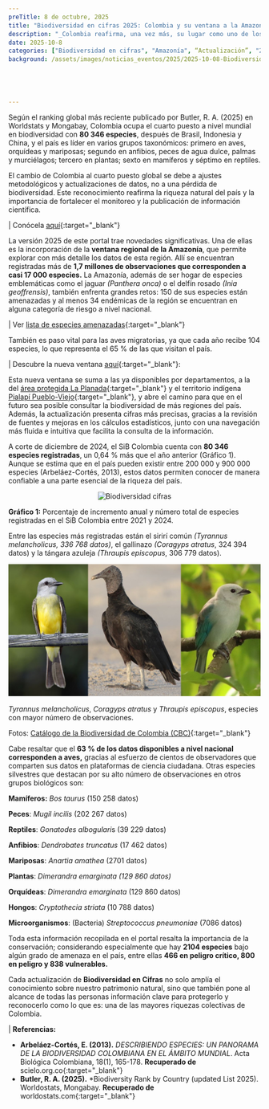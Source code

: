 ```yaml
---
preTitle: 8 de octubre, 2025
title: "Biodiversidad en cifras 2025: Colombia y su ventana a la Amazonía"
description: "_Colombia reafirma, una vez más, su lugar como uno de los países más biodiversos del planeta_"
date: 2025-10-8
categories: ["Biodiversidad en cifras", "Amazonía", “Actualización”, "2025"]
background: /assets/images/noticias_eventos/2025/2025-10-08-Biodiversidad-Cifras.jpg




---
```

Según el ranking global más reciente publicado por Butler, R. A. (2025) en Worldstats y Mongabay, Colombia ocupa el cuarto puesto a nivel mundial en biodiversidad con **80 346 especies**, después de Brasil, Indonesia y China, y el país es líder en varios grupos taxonómicos: primero en aves, orquídeas y mariposas; segundo en anfibios, peces de agua dulce, palmas y murciélagos; tercero en plantas; sexto en mamíferos y séptimo en reptiles. 

El cambio de Colombia al cuarto puesto global se debe a ajustes metodológicos y actualizaciones de datos, no a una pérdida de biodiversidad. Este reconocimiento reafirma la riqueza natural del país y la importancia de fortalecer el monitoreo y la publicación de información científica.

| Conócela [aquí]( https://cifras.biodiversidad.co/){:target="_blank"}[ ]( https://cifras.biodiversidad.co/)

La versión 2025 de este portal trae novedades significativas. Una de ellas es la incorporación de la **ventana regional de la Amazonía**, que permite explorar con más detalle los datos de esta región. Allí se encuentran registradas más de **1,7 millones de observaciones que corresponden a casi 17 000 especies.** La Amazonía, además de ser hogar de especies emblemáticas como el jaguar *(Panthera onca)* o el delfín rosado *(Inia geoffrensis)*, también enfrenta grandes retos: 150 de sus especies están amenazadas y al menos 34 endémicas de la región se encuentran en alguna categoría de riesgo a nivel nacional. 

| Ver [lista de especies amenazadas](https://biodiversidad.co/post/2024/lista-especies-amenazadas-colombia/){:target="_blank"} 

También es paso vital para las aves migratorias, ya que cada año recibe 104 especies, lo que representa el 65 % de las que visitan el país.

| Descubre la nueva ventana [aquí](https://region-amazonia--cifras-biodiversidad.netlify.app/especial/region-amazonia){:target="_blank"}: 

Esta nueva ventana se suma a las ya disponibles por departamentos, a la del [área protegida La Planada](https://cifras.biodiversidad.co/narino/reserva-forestal-la-planada){:target="_blank"} y el territorio indígena [Pialapí Pueblo-Viejo](https://cifras.biodiversidad.co/narino/resguardo-indigena-pialapi-pueblo-viejo){:target="_blank"}, y abre el camino para que en el futuro sea posible consultar la biodiversidad de más regiones del país. Además, la actualización presenta cifras más precisas, gracias a la revisión de fuentes y mejoras en los cálculos estadísticos, junto con una navegación más fluida e intuitiva que facilita la consulta de la información.

A corte de diciembre de 2024, el SiB Colombia cuenta con **80 346 especies registradas**, un 0,64 % más que el año anterior (Gráfico 1). Aunque se estima que en el país pueden existir entre 200 000 y 900 000 especies (Arbeláez-Cortés,  2013), estos datos permiten conocer de manera confiable a una parte esencial de la riqueza del país. 


<p align="center">
  <img src="/assets/images/noticias_eventos/2025/2025-10-08-Biodiversidad-gráfica1.jpeg" alt="Biodiversidad cifras" width="600">
</p>

**Gráfico 1:** Porcentaje de incremento anual y número total de especies registradas en el SiB Colombia entre 2021 y 2024.

Entre las especies más registradas están el sirirí común *(Tyrannus melancholicus, *336 768 datos*)*, el gallinazo *(Coragyps atratus*, 324 394 datos) y la tángara azuleja *(Thraupis episcopus*, 306 779 datos).

<p align="center">
  <img src="/assets/images/noticias_eventos/2025/2025-10-08-Biodiversidad-foto.jpeg" alt="Biodiversidad cifras" width="600">
</p>

*Tyrannus melancholicus*, *Coragyps atratus* y *Thraupis episcopus*, especies con mayor número de observaciones.

Fotos: [Catálogo de la Biodiversidad de Colombia (CBC)](https://catalogo.biodiversidad.co/){:target="_blank"} 

Cabe resaltar que el **63 % de los datos disponibles a nivel nacional corresponden a aves,** gracias al esfuerzo de cientos de observadores que comparten sus datos en plataformas de ciencia ciudadana.  Otras especies silvestres que destacan por su alto número de observaciones en otros grupos biológicos son: 

**Mamíferos:** *Bos taurus* (150 258 datos)

**Peces**: *Mugil incilis* (202 267 datos)

**Reptiles**: *Gonatodes albogulari*s (39 229 datos)

**Anfibios**: *Dendrobates truncatus* (17 462 datos)

**Mariposas**: *Anartia amathea* (2701 datos)

**Plantas**: *Dimerandra emarginata (*129 860 datos*)*

**Orquídeas**: *Dimerandra emarginata* (129 860 datos)

**Hongos**: *Cryptothecia striata* (10 788 datos)

**Microorganismos**: (Bacteria) *Streptococcus pneumoniae* (7086 datos)

Toda esta información recopilada en el portal resalta la importancia de la conservación; considerando especialmente que hay **2104 especies** bajo algún grado de amenaza en el país, entre ellas **466 en peligro crítico, 800 en peligro y 838 vulnerables.**

Cada actualización de **Biodiversidad en Cifras** no solo amplía el conocimiento sobre nuestro patrimonio natural, sino que también pone al alcance de todas las personas información clave para protegerlo y reconocerlo como lo que es: una de las mayores riquezas colectivas de Colombia.

| **Referencias:**

* **Arbeláez-Cortés, E. (2013).** *DESCRIBIENDO ESPECIES: UN PANORAMA DE LA BIODIVERSIDAD COLOMBIANA EN EL ÁMBITO MUNDIAL*. Acta Biológica Colombiana, 18(1), 165-178. **Recuperado de**   scielo.org.co{:target="_blank"}  
* **Butler, R. A. (2025).** *Biodiversity Rank by Country (updated List 2025). Worldostats, Mongabay. **Recuperado de** worldostats.com{:target="_blank"}  
